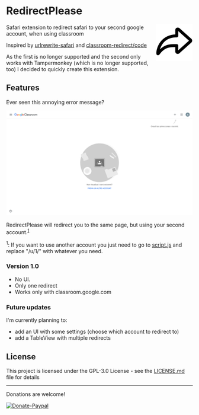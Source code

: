 # RedirectPlease
<img src="https://raw.githubusercontent.com/AlexPerathoner/RedirectPlease/master/origi.png" align="right"
     title="RedirectPlease by Alexander Perathoner" width="100" height="100">
Safari extension to redirect safari to your second google account, when using classroom

Inspired by [urlrewrite-safari](https://github.com/sjmulder/urlrewrite-safari) and [classroom-redirect/code](https://greasyfork.org/en/scripts/34727-classroom-redirect/code)

As the first is no longer supported and the second only works with Tampermonkey (which is no longer supported, too) I decided to quickly create this extension.

## Features

Ever seen this annoying error message?

![Error Window Classroom](https://raw.githubusercontent.com/AlexPerathoner/RedirectPlease/master/imgs/screen1.png)

RedirectPlease will redirect you to the same page, but using your second account.<sup>[1](#note1)</sup>

<a name="note1"></a><sup>1</sup>: If you want to use another account you just need to go to [script.js](https://github.com/AlexPerathoner/RedirectPlease/blob/master/RedirectPlease%20Extension/script.js) and replace "/u/1/" with whatever you need.</mark>

### Version 1.0
- No UI.
- Only one redirect
- Works only with classroom.google.com

### Future updates
I'm currently planning to:

- add an UI with some settings (choose which account to redirect to)
- add a TableView with multiple redirects

## License

This project is licensed under the GPL-3.0 License - see the [LICENSE.md](LICENSE.md) file for details

---
Donations are welcome!

[![Donate-Paypal](https://img.shields.io/badge/donate-paypal-yellow.svg?style=flat)](https://paypal.me/AlexanderPerathoner)
